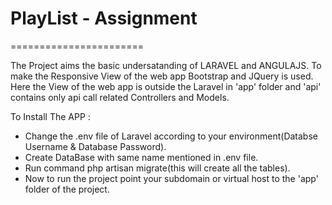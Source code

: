 # PlayList - Assignment 
=======================

The Project aims the basic undersatanding of LARAVEL and ANGULAJS. To make the Responsive View of the web app Bootstrap and JQuery is used. Here the View of the web app is outside the Laravel in 'app' folder and 'api' contains only api call related Controllers and Models.

To Install The APP : 
* Change the .env file of Laravel according to your environment(Databse Username & Database Password).
* Create DataBase with same name mentioned in .env file.
* Run command php artisan migrate(this will create all the tables).
* Now to run the project point your subdomain or virtual host to the 'app' folder of the project.
